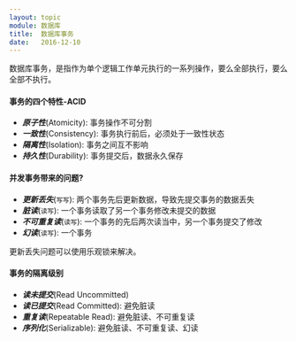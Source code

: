 ```yaml
---
layout: topic
module: 数据库
title:  数据库事务
date:   2016-12-10
---
```


数据库事务，是指作为单个逻辑工作单元执行的一系列操作，要么全部执行，要么全部不执行。

#### 事务的四个特性\-ACID

* ***原子性***(Atomicity): 事务操作不可分割
* ***一致性***(Consistency): 事务执行前后，必须处于一致性状态
* ***隔离性***(Isolation): 事务之间互不影响
* ***持久性***(Durability): 事务提交后，数据永久保存

#### 并发事务带来的问题?

* ***更新丢失***(`写写`): 两个事务先后更新数据，导致先提交事务的数据丢失
* ***脏读***(`读写`): 一个事务读取了另一个事务修改未提交的数据
* ***不可重复读***(`读写`): 一个事务的先后两次读当中，另一个事务提交了修改
* ***幻读***(`读写`): 一个事务

更新丢失问题可以使用乐观锁来解决。

#### 事务的隔离级别

* ***读未提交***(Read Uncommitted)
* ***读已提交***(Read Committed): 避免脏读
* ***重复读***(Repeatable Read): 避免脏读、不可重复读
* ***序列化***(Serializable): 避免脏读、不可重复读、幻读
